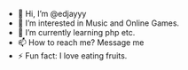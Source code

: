 - 👋 Hi, I’m @edjayyy
- 👀 I’m interested in Music and Online Games.
- 🌱 I’m currently learning php etc.
- 📫 How to reach me? Message me
- ⚡ Fun fact: I love eating fruits.

<!---
edjayyy/edjayyy is a ✨ special ✨ repository because its `README.md` (this file) appears on your GitHub profile.
You can click the Preview link to take a look at your changes.
--->
